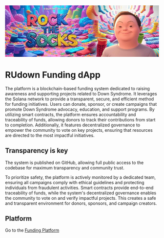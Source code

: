 ![Header](githubbanner.png)

# RUdown Funding dApp 

The platform is a blockchain-based funding system dedicated to raising awareness and supporting projects related to Down Syndrome. It leverages the Solana network to provide a transparent, secure, and efficient method for funding initiatives. Users can donate, sponsor, or create campaigns that promote Down Syndrome advocacy, education, and support programs. By utilizing smart contracts, the platform ensures accountability and traceability of funds, allowing donors to track their contributions from start to completion. Additionally, it features decentralized governance to empower the community to vote on key projects, ensuring that resources are directed to the most impactful initiatives.

## Transparency is key

The system is published on GitHub, allowing full public access to the codebase for maximum transparency and community trust.

To prioritize safety, the platform is actively monitored by a dedicated team, ensuring all campaigns comply with ethical guidelines and protecting individuals from fraudulent activities. Smart contracts provide end-to-end traceability of funds, while the system's decentralized governance enables the community to vote on and verify impactful projects. This creates a safe and transparent environment for donors, sponsors, and campaign creators.


## Platform

Go to the [Funding Platform](https://rudown.com)
